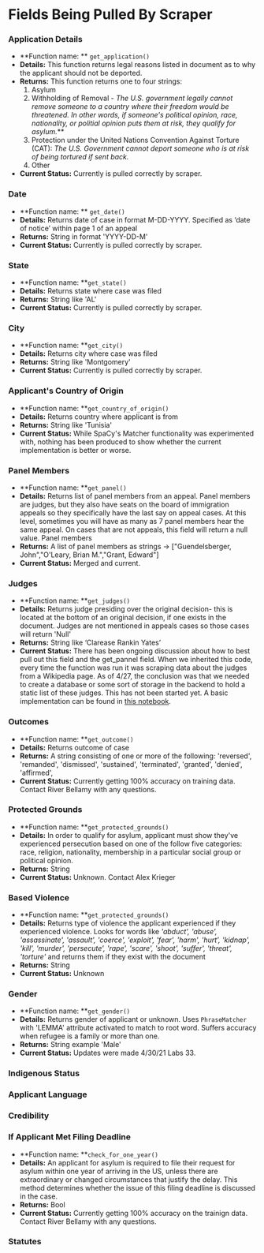 # Fields Being Pulled By Scraper

### Application Details
- **Function name: ** `get_application()`
- **Details:** This function returns legal reasons listed in document as to why the applicant  should not be deported.
- **Returns:** This function returns one to four strings:
	1. Asylum
	2. Withholding of Removal - *The U.S. government legally cannot remove someone to a country where their freedom would be threatened. In other words, if someone's political opinion, race, nationality, or politial opinion puts them at risk, they qualify for asylum.***
	3. Protection under the United Nations Convention Against Torture (CAT): *The U.S. Government cannot deport someone who is at risk of being tortured if sent back.*
	4. Other
- **Current Status:** Currently is pulled correctly by scraper.

### Date
- **Function name: ** `get_date()`
- **Details:** Returns date of case in format M-DD-YYYY. Specified as ‘date of notice’ within page 1 of an appeal
- **Returns:** String in format 'YYYY-DD-M'
- **Current Status:** Currently is pulled correctly by scraper.

### State
- **Function name: **`get_state()`
- **Details:** Returns state where case was filed
- **Returns:** String like 'AL'
- **Current Status:** Currently is pulled correctly by scraper.

### City
- **Function name: **`get_city()`
- **Details:** Returns city where case was filed
- **Returns:** String like 'Montgomery'
- **Current Status:** Currently is pulled correctly by scraper.

### Applicant's Country of Origin
- **Function name: **`get_country_of_origin()`
- **Details:** Returns country where applicant is from
- **Returns:** String like 'Tunisia'
- **Current Status:** While SpaCy's Matcher functionality was experimented with, nothing has been produced to show whether the current implementation is better or worse.

### Panel Members
- **Function name: **`get_panel()`
- **Details:** Returns list of panel members from an appeal. Panel members are judges, but they also have seats on the board of immigration appeals so they specifically have the last say on appeal cases. At this level, sometimes you will have as many as 7 panel members hear the same appeal. On cases that are not appeals, this field will return a null value. Panel members 
- **Returns:** A list of panel members as strings -> ["Guendelsberger, John","O'Leary, Brian M.","Grant, Edward"]
- **Current Status:** Merged and current.

### Judges
- **Function name: **`get_judges()`
- **Details:** Returns judge presiding over the original decision- this is located at the bottom of an original decision, if one exists in the document. Judges are not mentioned in appeals cases so those cases will return 'Null'
- **Returns:** String like ‘Clarease Rankin Yates’
- **Current Status:** There has been ongoing discussion about how to best pull out this field and the get_pannel field. When we inherited this code, every time the function was run it was scraping data about the judges from a Wikipedia page. As of 4/27, the conclusion was that we needed to create a database or some sort of storage in the backend to hold a static list of these judges. This has not been started yet. A basic implementation can be found in [this notebook](https://github.com/Lambda-School-Labs/human-rights-first-asylum-ds-a/blob/main/notebooks/get_judge_implementation.ipynb).

### Outcomes
- **Function name: **`get_outcome()`
- **Details:** Returns outcome of case
- **Returns:** A string consisting of one or more of the following:
            'reversed',
	    'remanded',
            'dismissed',
            'sustained',
            'terminated',
            'granted',
            'denied',
            'affirmed',
- **Current Status:** Currently getting 100% accuracy on training data. Contact River Bellamy with any questions.

### Protected Grounds
- **Function name: **`get_protected_grounds()`
- **Details:** In order to qualify for asylum, applicant must show they've experienced persecution based on one of the follow five categories: race, religion, nationality, membership in a particular social group or political opinion.
- **Returns:** String
- **Current Status:** Unknown. Contact Alex Krieger

### Based Violence
- **Function name: **`get_protected_grounds()`
- **Details:** Returns type of violence the applicant experienced if they experienced violence. Looks for words like *'abduct', 'abuse', 'assassinate', 'assault', 'coerce', 'exploit', 'fear', 'harm', 'hurt', 'kidnap', 'kill', 'murder', 'persecute', 'rape', 'scare', 'shoot', 'suffer', 'threat', 'torture'* and returns them if they exist with the document
- **Returns:** String
- **Current Status:** Unknown

### Gender
- **Function name: **`get_gender()`
- **Details:** Returns gender of applicant or unknown. Uses `PhraseMatcher` with 'LEMMA' attribute activated to match to root word. Suffers accuracy when refugee is a family or more than one.
- **Returns:** String example 'Male'
- **Current Status:** Updates were made 4/30/21 Labs 33. 

### Indigenous Status

### Applicant Language

### Credibility

### If Applicant Met Filing Deadline
- **Function name: **`check_for_one_year()`
- **Details:** An applicant for asylum is required to file their request for asylum within one year of arriving in the US, unless there are extraordinary or changed circumstances that justify the delay. This method determines whether the issue of this filing deadline is discussed in the case.
- **Returns:** Bool
- **Current Status:** Currently getting 100% accuracy on the trainign data. Contact River Bellamy with any questions.
### Statutes
